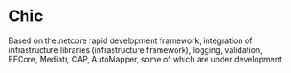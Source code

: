 # Chic
Based on the.netcore rapid development framework, integration of infrastructure libraries (infrastructure framework), logging, validation, EFCore, Mediatr, CAP, AutoMapper, some of which are under development
